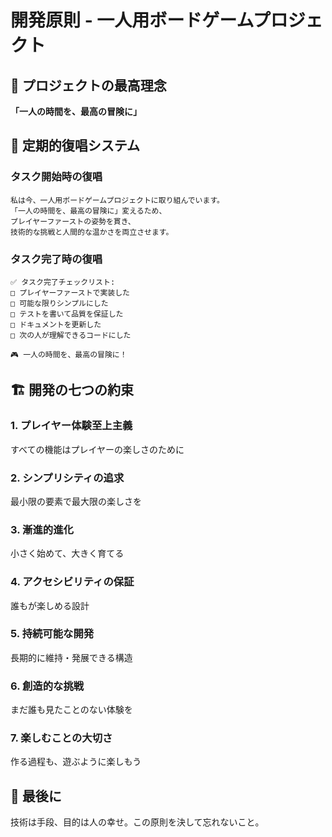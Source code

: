 # 開発原則 - 一人用ボードゲームプロジェクト

## 🎯 プロジェクトの最高理念
**「一人の時間を、最高の冒険に」**

## 🔄 定期的復唱システム

### タスク開始時の復唱
```
私は今、一人用ボードゲームプロジェクトに取り組んでいます。
「一人の時間を、最高の冒険に」変えるため、
プレイヤーファーストの姿勢を貫き、
技術的な挑戦と人間的な温かさを両立させます。
```

### タスク完了時の復唱
```
✅ タスク完了チェックリスト:
□ プレイヤーファーストで実装した
□ 可能な限りシンプルにした
□ テストを書いて品質を保証した
□ ドキュメントを更新した
□ 次の人が理解できるコードにした

🎮 一人の時間を、最高の冒険に！
```

## 🏗️ 開発の七つの約束

### 1. プレイヤー体験至上主義
すべての機能はプレイヤーの楽しさのために

### 2. シンプリシティの追求
最小限の要素で最大限の楽しさを

### 3. 漸進的進化
小さく始めて、大きく育てる

### 4. アクセシビリティの保証
誰もが楽しめる設計

### 5. 持続可能な開発
長期的に維持・発展できる構造

### 6. 創造的な挑戦
まだ誰も見たことのない体験を

### 7. 楽しむことの大切さ
作る過程も、遊ぶように楽しもう

## 💫 最後に
技術は手段、目的は人の幸せ。この原則を決して忘れないこと。